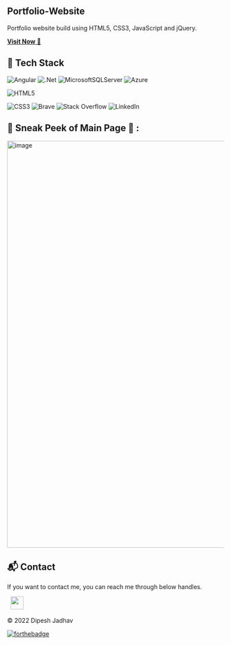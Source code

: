 ## Portfolio-Website
Portfolio website build using HTML5, CSS3, JavaScript and jQuery.

<a href="https://www.debugwithdj.com/" target="_blank">**Visit Now** 🚀</a>


## 📌 Tech Stack
 ![Angular](https://img.shields.io/badge/angular-%23DD0031.svg?style=for-the-badge&logo=angular&logoColor=white)
	![.Net](https://img.shields.io/badge/.NET-5C2D91?style=for-the-badge&logo=.net&logoColor=white)
	![MicrosoftSQLServer](https://img.shields.io/badge/Microsoft%20SQL%20Sever-CC2927?style=for-the-badge&logo=microsoft%20sql%20server&logoColor=white)
  ![Azure](https://img.shields.io/badge/azure-%230072C6.svg?style=for-the-badge&logo=microsoftazure&logoColor=white)

  ![HTML5](https://img.shields.io/badge/html5-%23E34F26.svg?style=for-the-badge&logo=html5&logoColor=white)
  
  ![CSS3](https://img.shields.io/badge/css3-%231572B6.svg?style=for-the-badge&logo=css3&logoColor=white)
  ![Brave](https://img.shields.io/badge/Brave-FB542B?style=for-the-badge&logo=Brave&logoColor=white)
  ![Stack Overflow](https://img.shields.io/badge/-Stackoverflow-FE7A16?style=for-the-badge&logo=stack-overflow&logoColor=white)
  ![LinkedIn](https://img.shields.io/badge/linkedin-%230077B5.svg?style=for-the-badge&logo=linkedin&logoColor=white)
 

## 📌 Sneak Peek of Main Page 🙈 :
<img width="944" alt="image" src="https://user-images.githubusercontent.com/30771683/224472553-a82932a7-9c65-4b38-82e2-703a5650d8f5.png">



<h2>📬 Contact</h2>


If you want to contact me, you can reach me through below handles.

&nbsp;&nbsp;<a href="https://www.linkedin.com/in/debugwithdj/"><img src="https://www.felberpr.com/wp-content/uploads/linkedin-logo.png" width="30"></img></a>

© 2022 Dipesh Jadhav


[![forthebadge](https://forthebadge.com/images/badges/built-with-love.svg)](https://forthebadge.com)
